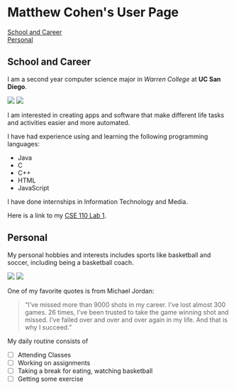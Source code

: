 # Matthew Cohen's User Page
[School and Career](#school-and-career)                    
[Personal](#personal)

## School and Career

I am a second year computer science major in *Warren College* at **UC San Diego**.

![](https://upload.wikimedia.org/wikipedia/en/thumb/6/61/Warren_logo.png/130px-Warren_logo.png)
![](https://www.sysnet.ucsd.edu/~voelker/pubcom/logo/CSELogo-bw-caulfield-thm.png)

I am interested in creating apps and software that make different life tasks and activities easier and more automated. 

I have had experience using and learning the following programming languages:
 - Java
 - C
 - C++
 - HTML
 - JavaScript
 
 I have done internships in Information Technology and Media.
 
 Here is a link to my [CSE 110 Lab 1](https://github.com/m3cohen/CSE110Lab1).

## Personal

My personal hobbies and interests includes sports like basketball and soccer, including being a basketball coach.  

![](https://assets-sports.thescore.com/basketball/team/18/logo.png)
![](https://i.pinimg.com/originals/4f/32/7c/4f327c4ec8074001737b9e94723290a9.png)

One of my favorite quotes is from Michael Jordan:
> “I’ve missed more than 9000 shots in my career. I’ve lost almost 300 games. 26 times, I’ve been trusted to take the game winning shot and missed. I’ve failed over and over and over again in my life. And that is why I succeed.” 

My daily routine consists of
- [ ] Attending Classes
- [ ] Working on assignments
- [ ] Taking a break for eating, watching basketball
- [ ] Getting some exercise

